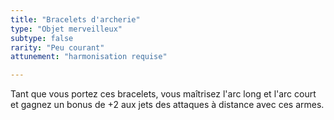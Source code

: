 ```yaml
---
title: "Bracelets d'archerie"
type: "Objet merveilleux"
subtype: false
rarity: "Peu courant"
attunement: "harmonisation requise"

---
```

Tant que vous portez ces bracelets, vous maîtrisez l'arc long et l'arc court et gagnez un bonus de +2 aux jets des attaques à distance avec ces armes.
